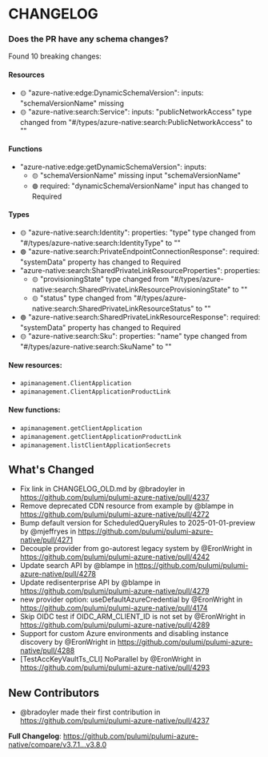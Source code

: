 # CHANGELOG

### Does the PR have any schema changes?

Found 10 breaking changes:

#### Resources
- `🟡` "azure-native:edge:DynamicSchemaVersion": inputs: "schemaVersionName" missing
- `🟡` "azure-native:search:Service": inputs: "publicNetworkAccess" type changed from "#/types/azure-native:search:PublicNetworkAccess" to ""
#### Functions
- "azure-native:edge:getDynamicSchemaVersion": inputs:
    - `🟡` "schemaVersionName" missing input "schemaVersionName"
    - `🟢` required: "dynamicSchemaVersionName" input has changed to Required
#### Types
- `🟡` "azure-native:search:Identity": properties: "type" type changed from "#/types/azure-native:search:IdentityType" to ""
- `🟢` "azure-native:search:PrivateEndpointConnectionResponse": required: "systemData" property has changed to Required
- "azure-native:search:SharedPrivateLinkResourceProperties": properties:
    - `🟡` "provisioningState" type changed from "#/types/azure-native:search:SharedPrivateLinkResourceProvisioningState" to ""
    - `🟡` "status" type changed from "#/types/azure-native:search:SharedPrivateLinkResourceStatus" to ""
- `🟢` "azure-native:search:SharedPrivateLinkResourceResponse": required: "systemData" property has changed to Required
- `🟡` "azure-native:search:Sku": properties: "name" type changed from "#/types/azure-native:search:SkuName" to ""

#### New resources:

- `apimanagement.ClientApplication`
- `apimanagement.ClientApplicationProductLink`

#### New functions:

- `apimanagement.getClientApplication`
- `apimanagement.getClientApplicationProductLink`
- `apimanagement.listClientApplicationSecrets`

<!-- Release notes generated using configuration in .github/release.yml at v3.8.0 -->

## What's Changed
* Fix link in CHANGELOG_OLD.md by @bradoyler in https://github.com/pulumi/pulumi-azure-native/pull/4237
* Remove deprecated CDN resource from example by @blampe in https://github.com/pulumi/pulumi-azure-native/pull/4272
* Bump default version for ScheduledQueryRules to 2025-01-01-preview by @mjeffryes in https://github.com/pulumi/pulumi-azure-native/pull/4271
* Decouple provider from go-autorest legacy system by @EronWright in https://github.com/pulumi/pulumi-azure-native/pull/4242
* Update search API by @blampe in https://github.com/pulumi/pulumi-azure-native/pull/4278
* Update redisenterprise API by @blampe in https://github.com/pulumi/pulumi-azure-native/pull/4279
* new provider option: useDefaultAzureCredential by @EronWright in https://github.com/pulumi/pulumi-azure-native/pull/4174
* Skip OIDC test if OIDC_ARM_CLIENT_ID is not set by @EronWright in https://github.com/pulumi/pulumi-azure-native/pull/4289
* Support for custom Azure environments and disabling instance discovery by @EronWright in https://github.com/pulumi/pulumi-azure-native/pull/4288
* [TestAccKeyVaultTs_CLI] NoParallel by @EronWright in https://github.com/pulumi/pulumi-azure-native/pull/4293

## New Contributors
* @bradoyler made their first contribution in https://github.com/pulumi/pulumi-azure-native/pull/4237

**Full Changelog**: https://github.com/pulumi/pulumi-azure-native/compare/v3.7.1...v3.8.0